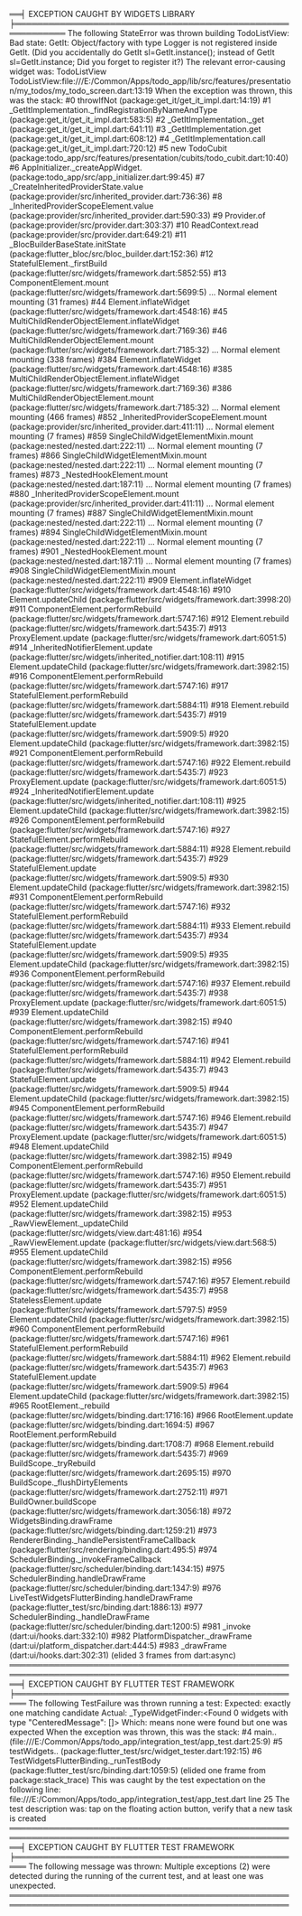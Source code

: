 ══╡ EXCEPTION CAUGHT BY WIDGETS LIBRARY ╞═══════════════════════════════════════════════════════════
The following StateError was thrown building TodoListView:
Bad state: GetIt: Object/factory with type Logger is not registered inside GetIt.
(Did you accidentally do GetIt sl=GetIt.instance(); instead of GetIt sl=GetIt.instance;
Did you forget to register it?)
The relevant error-causing widget was:
  TodoListView
  TodoListView:file:///E:/Common/Apps/todo_app/lib/src/features/presentation/my_todos/my_todo_screen.dart:13:19
When the exception was thrown, this was the stack:
#0      throwIfNot (package:get_it/get_it_impl.dart:14:19)
#1      _GetItImplementation._findRegistrationByNameAndType (package:get_it/get_it_impl.dart:583:5)
#2      _GetItImplementation._get (package:get_it/get_it_impl.dart:641:11)
#3      _GetItImplementation.get (package:get_it/get_it_impl.dart:608:12)
#4      _GetItImplementation.call (package:get_it/get_it_impl.dart:720:12)
#5      new TodoCubit (package:todo_app/src/features/presentation/cubits/todo_cubit.dart:10:40)
#6      AppInitializer._createAppWidget.<anonymous closure> (package:todo_app/src/app_initializer.dart:99:45)
#7      _CreateInheritedProviderState.value (package:provider/src/inherited_provider.dart:736:36)
#8      _InheritedProviderScopeElement.value (package:provider/src/inherited_provider.dart:590:33)
#9      Provider.of (package:provider/src/provider.dart:303:37)
#10     ReadContext.read (package:provider/src/provider.dart:649:21)
#11     _BlocBuilderBaseState.initState (package:flutter_bloc/src/bloc_builder.dart:152:36)
#12     StatefulElement._firstBuild (package:flutter/src/widgets/framework.dart:5852:55)
#13     ComponentElement.mount (package:flutter/src/widgets/framework.dart:5699:5)
...     Normal element mounting (31 frames)
#44     Element.inflateWidget (package:flutter/src/widgets/framework.dart:4548:16)
#45     MultiChildRenderObjectElement.inflateWidget (package:flutter/src/widgets/framework.dart:7169:36)
#46     MultiChildRenderObjectElement.mount (package:flutter/src/widgets/framework.dart:7185:32)
...     Normal element mounting (338 frames)
#384    Element.inflateWidget (package:flutter/src/widgets/framework.dart:4548:16)
#385    MultiChildRenderObjectElement.inflateWidget (package:flutter/src/widgets/framework.dart:7169:36)
#386    MultiChildRenderObjectElement.mount (package:flutter/src/widgets/framework.dart:7185:32)
...     Normal element mounting (466 frames)
#852    _InheritedProviderScopeElement.mount (package:provider/src/inherited_provider.dart:411:11)
...     Normal element mounting (7 frames)
#859    SingleChildWidgetElementMixin.mount (package:nested/nested.dart:222:11)
...     Normal element mounting (7 frames)
#866    SingleChildWidgetElementMixin.mount (package:nested/nested.dart:222:11)
...     Normal element mounting (7 frames)
#873    _NestedHookElement.mount (package:nested/nested.dart:187:11)
...     Normal element mounting (7 frames)
#880    _InheritedProviderScopeElement.mount (package:provider/src/inherited_provider.dart:411:11)
...     Normal element mounting (7 frames)
#887    SingleChildWidgetElementMixin.mount (package:nested/nested.dart:222:11)
...     Normal element mounting (7 frames)
#894    SingleChildWidgetElementMixin.mount (package:nested/nested.dart:222:11)
...     Normal element mounting (7 frames)
#901    _NestedHookElement.mount (package:nested/nested.dart:187:11)
...     Normal element mounting (7 frames)
#908    SingleChildWidgetElementMixin.mount (package:nested/nested.dart:222:11)
#909    Element.inflateWidget (package:flutter/src/widgets/framework.dart:4548:16)
#910    Element.updateChild (package:flutter/src/widgets/framework.dart:3998:20)
#911    ComponentElement.performRebuild (package:flutter/src/widgets/framework.dart:5747:16)
#912    Element.rebuild (package:flutter/src/widgets/framework.dart:5435:7)
#913    ProxyElement.update (package:flutter/src/widgets/framework.dart:6051:5)
#914    _InheritedNotifierElement.update (package:flutter/src/widgets/inherited_notifier.dart:108:11)
#915    Element.updateChild (package:flutter/src/widgets/framework.dart:3982:15)
#916    ComponentElement.performRebuild (package:flutter/src/widgets/framework.dart:5747:16)
#917    StatefulElement.performRebuild (package:flutter/src/widgets/framework.dart:5884:11)
#918    Element.rebuild (package:flutter/src/widgets/framework.dart:5435:7)
#919    StatefulElement.update (package:flutter/src/widgets/framework.dart:5909:5)
#920    Element.updateChild (package:flutter/src/widgets/framework.dart:3982:15)
#921    ComponentElement.performRebuild (package:flutter/src/widgets/framework.dart:5747:16)
#922    Element.rebuild (package:flutter/src/widgets/framework.dart:5435:7)
#923    ProxyElement.update (package:flutter/src/widgets/framework.dart:6051:5)
#924    _InheritedNotifierElement.update (package:flutter/src/widgets/inherited_notifier.dart:108:11)
#925    Element.updateChild (package:flutter/src/widgets/framework.dart:3982:15)
#926    ComponentElement.performRebuild (package:flutter/src/widgets/framework.dart:5747:16)
#927    StatefulElement.performRebuild (package:flutter/src/widgets/framework.dart:5884:11)
#928    Element.rebuild (package:flutter/src/widgets/framework.dart:5435:7)
#929    StatefulElement.update (package:flutter/src/widgets/framework.dart:5909:5)
#930    Element.updateChild (package:flutter/src/widgets/framework.dart:3982:15)
#931    ComponentElement.performRebuild (package:flutter/src/widgets/framework.dart:5747:16)
#932    StatefulElement.performRebuild (package:flutter/src/widgets/framework.dart:5884:11)
#933    Element.rebuild (package:flutter/src/widgets/framework.dart:5435:7)
#934    StatefulElement.update (package:flutter/src/widgets/framework.dart:5909:5)
#935    Element.updateChild (package:flutter/src/widgets/framework.dart:3982:15)
#936    ComponentElement.performRebuild (package:flutter/src/widgets/framework.dart:5747:16)
#937    Element.rebuild (package:flutter/src/widgets/framework.dart:5435:7)
#938    ProxyElement.update (package:flutter/src/widgets/framework.dart:6051:5)
#939    Element.updateChild (package:flutter/src/widgets/framework.dart:3982:15)
#940    ComponentElement.performRebuild (package:flutter/src/widgets/framework.dart:5747:16)
#941    StatefulElement.performRebuild (package:flutter/src/widgets/framework.dart:5884:11)
#942    Element.rebuild (package:flutter/src/widgets/framework.dart:5435:7)
#943    StatefulElement.update (package:flutter/src/widgets/framework.dart:5909:5)
#944    Element.updateChild (package:flutter/src/widgets/framework.dart:3982:15)
#945    ComponentElement.performRebuild (package:flutter/src/widgets/framework.dart:5747:16)
#946    Element.rebuild (package:flutter/src/widgets/framework.dart:5435:7)
#947    ProxyElement.update (package:flutter/src/widgets/framework.dart:6051:5)
#948    Element.updateChild (package:flutter/src/widgets/framework.dart:3982:15)
#949    ComponentElement.performRebuild (package:flutter/src/widgets/framework.dart:5747:16)
#950    Element.rebuild (package:flutter/src/widgets/framework.dart:5435:7)
#951    ProxyElement.update (package:flutter/src/widgets/framework.dart:6051:5)
#952    Element.updateChild (package:flutter/src/widgets/framework.dart:3982:15)
#953    _RawViewElement._updateChild (package:flutter/src/widgets/view.dart:481:16)
#954    _RawViewElement.update (package:flutter/src/widgets/view.dart:568:5)
#955    Element.updateChild (package:flutter/src/widgets/framework.dart:3982:15)
#956    ComponentElement.performRebuild (package:flutter/src/widgets/framework.dart:5747:16)
#957    Element.rebuild (package:flutter/src/widgets/framework.dart:5435:7)
#958    StatelessElement.update (package:flutter/src/widgets/framework.dart:5797:5)
#959    Element.updateChild (package:flutter/src/widgets/framework.dart:3982:15)
#960    ComponentElement.performRebuild (package:flutter/src/widgets/framework.dart:5747:16)
#961    StatefulElement.performRebuild (package:flutter/src/widgets/framework.dart:5884:11)
#962    Element.rebuild (package:flutter/src/widgets/framework.dart:5435:7)
#963    StatefulElement.update (package:flutter/src/widgets/framework.dart:5909:5)
#964    Element.updateChild (package:flutter/src/widgets/framework.dart:3982:15)
#965    RootElement._rebuild (package:flutter/src/widgets/binding.dart:1716:16)
#966    RootElement.update (package:flutter/src/widgets/binding.dart:1694:5)
#967    RootElement.performRebuild (package:flutter/src/widgets/binding.dart:1708:7)
#968    Element.rebuild (package:flutter/src/widgets/framework.dart:5435:7)
#969    BuildScope._tryRebuild (package:flutter/src/widgets/framework.dart:2695:15)
#970    BuildScope._flushDirtyElements (package:flutter/src/widgets/framework.dart:2752:11)
#971    BuildOwner.buildScope (package:flutter/src/widgets/framework.dart:3056:18)
#972    WidgetsBinding.drawFrame (package:flutter/src/widgets/binding.dart:1259:21)
#973    RendererBinding._handlePersistentFrameCallback (package:flutter/src/rendering/binding.dart:495:5)
#974    SchedulerBinding._invokeFrameCallback (package:flutter/src/scheduler/binding.dart:1434:15)
#975    SchedulerBinding.handleDrawFrame (package:flutter/src/scheduler/binding.dart:1347:9)
#976    LiveTestWidgetsFlutterBinding.handleDrawFrame (package:flutter_test/src/binding.dart:1886:13)
#977    SchedulerBinding._handleDrawFrame (package:flutter/src/scheduler/binding.dart:1200:5)
#981    _invoke (dart:ui/hooks.dart:332:10)
#982    PlatformDispatcher._drawFrame (dart:ui/platform_dispatcher.dart:444:5)
#983    _drawFrame (dart:ui/hooks.dart:302:31)
(elided 3 frames from dart:async)
════════════════════════════════════════════════════════════════════════════════════════════════════
══╡ EXCEPTION CAUGHT BY FLUTTER TEST FRAMEWORK ╞════════════════════════════════════════════════════
The following TestFailure was thrown running a test:
Expected: exactly one matching candidate
  Actual: _TypeWidgetFinder:<Found 0 widgets with type "CenteredMessage": []>
   Which: means none were found but one was expected
When the exception was thrown, this was the stack:
#4      main.<anonymous closure>.<anonymous closure> (file:///E:/Common/Apps/todo_app/integration_test/app_test.dart:25:9)
<asynchronous suspension>
#5      testWidgets.<anonymous closure>.<anonymous closure> (package:flutter_test/src/widget_tester.dart:192:15)
<asynchronous suspension>
#6      TestWidgetsFlutterBinding._runTestBody (package:flutter_test/src/binding.dart:1059:5)
<asynchronous suspension>
<asynchronous suspension>
(elided one frame from package:stack_trace)
This was caught by the test expectation on the following line:
  file:///E:/Common/Apps/todo_app/integration_test/app_test.dart line 25
The test description was:
  tap on the floating action button, verify that a new task is created
════════════════════════════════════════════════════════════════════════════════════════════════════
══╡ EXCEPTION CAUGHT BY FLUTTER TEST FRAMEWORK ╞════════════════════════════════════════════════════
The following message was thrown:
Multiple exceptions (2) were detected during the running of the current test, and at least one was
unexpected.
════════════════════════════════════════════════════════════════════════════════════════════════════